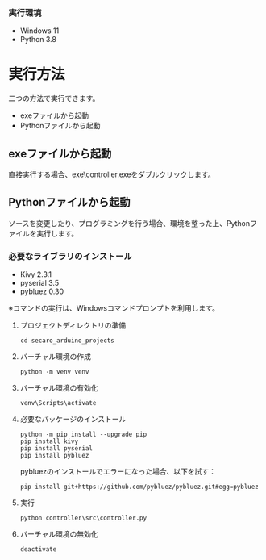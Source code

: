 ### 実行環境
- Windows 11
- Python 3.8

# 実行方法
二つの方法で実行できます。
- exeファイルから起動
- Pythonファイルから起動

## exeファイルから起動
直接実行する場合、exe\controller.exeをダブルクリックします。

## Pythonファイルから起動
ソースを変更したり、プログラミングを行う場合、環境を整った上、Pythonファイルを実行します。

### 必要なライブラリのインストール
- Kivy 2.3.1
- pyserial 3.5
- pybluez 0.30

※コマンドの実行は、Windowsコマンドプロンプトを利用します。

1. プロジェクトディレクトリの準備
    ```
    cd secaro_arduino_projects
    ```

2. バーチャル環境の作成
    ```
    python -m venv venv
    ```

3. バーチャル環境の有効化
    ```
    venv\Scripts\activate
    ```

4. 必要なパッケージのインストール

    ```
    python -m pip install --upgrade pip
    pip install kivy
    pip install pyserial
    pip install pybluez
    ```
    pybluezのインストールでエラーになった場合、以下を試す：
    ```
    pip install git+https://github.com/pybluez/pybluez.git#egg=pybluez
    ```

5. 実行
    ```
    python controller\src\controller.py
    ```

6. バーチャル環境の無効化
    ```
    deactivate
    ```
